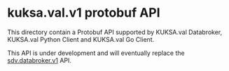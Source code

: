 # kuksa.val.v1 protobuf API

This directory contain a Protobuf API supported by KUKSA.val Databroker, KUKSA.val Python Client and KUKSA.val Go Client.

This API is under development and will eventually replace the
[sdv.databroker.v1](https://github.com/eclipse-kuksa/kuksa-databrokertree/master/proto/sdv/databroker/v1) API.
